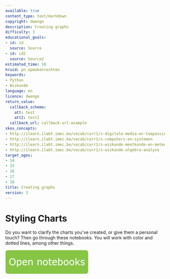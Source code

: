 ```yaml
---
available: true
content_type: text/markdown
copyright: dwengo
description: Creating graphs
difficulty: 3
educational_goals:
- id: id
  source: Source
- id: id2
  source: Source2
estimated_time: 10
hruid: pn_opmakenrechten
keywords:
- Python
- Wiskunde
language: en
licence: dwengo
return_value:
  callback_schema:
    att: test
    att2: test2
  callback_url: callback-url-example
skos_concepts:
- http://ilearn.ilabt.imec.be/vocab/curr1/s-digitale-media-en-toepassingen
- http://ilearn.ilabt.imec.be/vocab/curr1/s-computers-en-systemen
- http://ilearn.ilabt.imec.be/vocab/curr1/s-wiskunde-meetkunde-en-metend-rekenen
- http://ilearn.ilabt.imec.be/vocab/curr1/s-wiskunde-algebra-analyse
target_ages:
- 14
- 15
- 16
- 17
- 18
title: Creating graphs
version: 3
---
```

# Styling Charts
Do you want to clarify the charts you've created, or give them a personal touch? Then go through these notebooks. You will work with color and dotted lines, among other things.

[![](embed/Knop.png "Button")](https://kiks.ilabt.imec.be/jupyterhub/?id=0402_en "Styling Charts Notebooks")